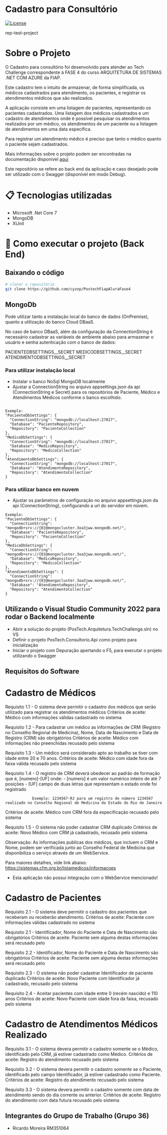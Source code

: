 # Cadastro para Consultório
[![License](https://img.shields.io/badge/license-MIT-green)](./LICENSE)

rep-test-project

# Sobre o Projeto

O Cadastro para consultório foi desenvolvido para atender ao Tech Challenge correspondente à FASE 4 do curso ARQUITETURA DE SISTEMAS .NET COM AZURE da FIAP.

Este cadastro tem o intuito de armazenar, de forma simplificada, os médicos cadastrados para atendimento, os pacientes, e registrar os atendimentos médicos que são realizados.

A aplicação consiste em uma listagem de pacientes, representando os pacientes cadastrados. Uma listagem dos médicos cadastrados e um cadastro de atendimentos onde é possível pesquisar os atendimentos realizados por um médico, os atendimentos de um paciente ou a listagem de atendimentos em uma data específica. 

Para registrar um atendimento médico é preciso que tanto o médico quanto o paciente sejam cadastrados.

Mais informações sobre o projeto podem ser encontradas na documentação disponível [aqui](https://github.com/cyzop/blob/Master/PostechFiapAluraFase4/ConsultorioMedicoDoc.docx)

Este repositório se refere ao back end da aplicação e caso desejado pode ser utilizado com o Swagger (disponível em modo Debug).

# 📋 Tecnologias utilizadas

- Microsoft .Net Core 7
- MongoDB
- XUnit 
 
# 🔧 Como executar o projeto (Back End)

## Baixando o código

```bash
# clonar o repositório
git clone https://github.com/cyzop/PostechFiapAluraFase4
```

## MongoDb

Pode utilizar tanto a instalação local do banco de dados (OnPremise), quanto a utilização do banco Cloud DBaaS.

No caso de banco DBaaS, além da configuração da ConnectionString é necessário cadastrar as variáveis de ambiente abaixo para armazenar o usuário e senha autenticação com o banco de dados:

PACIENTEDBSETTINGS__SECRET
MEDICODBSETTINGS__SECRET
ATENDIMENTODBSETTINGS__SECRET

### Para utilizar instalação local
- Instalar o banco NoSql MongoDB localmente
- Ajustar a ConnectionString no arquivo appsettings.json da api (ConnectionString e Secret) para os repositórios de Paciente, Médico e Atendimentos Médicos conforme o banco escolhido.

``` AppSettings OnPremise

Exemplo:
"PacienteDbSettings": {
  "ConnectionString": "mongodb://localhost:27017",
  "Database": "PacienteRepository",
  "Repository": "PacienteCollection"
},
"MedicoDbSettings": {
  "ConnectionString": "mongodb://localhost:27017",
  "Database": "MedicoRepository",
  "Repository": "MedicoCollection"
},
"AtendimentoDbSettings": {
  "ConnectionString": "mongodb://localhost:27017",
  "Database": "AtendimentoRepository",
  "Repository": "AtendimentoCollection"
}
```

### Para utilizar banco em nuvem
- Ajustar os parâmetros de configuração no arquivo appsettings.json da api (ConnectionString), configurando a url do servidor em núvem.

``` AppSettings DBaaS
Exemplo:
"PacienteDbSettings": {
  "ConnectionString": "mongodb+srv://{0}@mongocluster.3oa3jww.mongodb.net/",
  "Database": "PacienteRepository",
  "Repository": "PacienteCollection"
},
"MedicoDbSettings": {
  "ConnectionString": "mongodb+srv://{0}@mongocluster.3oa3jww.mongodb.net/",
  "Database": "MedicoRepository",
  "Repository": "MedicoCollection"
},
"AtendimentoDbSettings": {
  "ConnectionString": "mongodb+srv://{0}@mongocluster.3oa3jww.mongodb.net/",
  "Database": "AtendimentoRepository",
  "Repository": "AtendimentoCollection"
}
```

## Utilizando o Visual Studio Community 2022 para rodar o Backend localmente

- Abrir a solução do projeto (PosTech.Arquitetura.TechChallenge.sln) no VS
- Definir o projeto PosTech.Consultorio.Api como projeto para inicialização
- Iniciar o projeto com Depuração apertando o F5, para executar o projeto utilizando o Swagger


## Requisitos do Software

# Cadastro de Médicos

Requisito 1.1 - O sistema deve permitir o cadastro dos médicos que serão utilizado para registrar os atendimentos médicos
Critérios de aceite: Médico com informações válidas cadastrado no sistema

Requisito 1.2 - Para cadastrar um médico as informações de CRM (Registro no Conselho Regional de Medicina), Nome, Data de Nascimento e Data de Registro (CRM) são obrigatórios
Critérios de aceite: Médico com informações não preenchidas recusado pelo sistema

Requisito 1.3 - Um médico será considerado apto ao trabalho se tiver com idade entre 20 e 70 anos.
Critérios de aceite: Médico com idade fora da faixa válida recusado pelo sistema

Requisito 1.4 - O registro de CRM deverá obedecer ao padrão de formação que é, [numero]-[UF] onde:
		- [numero] é um valor numérico inteiro de até 7 posições
		- [UF] campo de duas letras que representam o estado onde foi registrado
		
                Exemplo: 1234567-RJ para um registro de número 1234567 realizado no Conselho Regional de Medicina do Estado do Rio de Janeiro

Critérios de aceite: Médico com CRM fora da especificação recusado pelo sistema

Requisito 1.5 - O sistema não poder cadastrar CRM duplicado 
Critérios de aceite: Novo Médico com CRM já cadastrado, recusado pelo sistema

Observação:
As informações publicas dos médicos, que incluem o CRM e Nome, podem ser verificada junto ao Conselho Federal de Medicina que disponibiliza o serviço através de um WebService.

Para maiores detalhes, vide link abaixo:
https://sistemas.cfm.org.br/listamedicos/informacoes

* Esta aplicação não possui integração com o WebService mencionado!

# Cadastro de Pacientes

Requisito 2.1 - O sistema deve permitir o cadastro dos pacientes que receberam ou receberão atendimento.
Critérios de aceite: Paciente com informações válidas cadastrado no sistema

Requisito 2.1 - Identificador, Nome do Paciente e Data de Nascimento são obrigatórios
Critérios de aceite: Paciente sem alguma destas informações será recusado pelo

Requisito 2.2 - Identificador, Nome do Paciente e Data de Nascimento são obrigatórios
Critérios de aceite: Paciente sem alguma destas informações será recusado pelo

Requisito 2.3 - O sistema não poder cadastrar Identificador de paciente duplicado 
Critérios de aceite: Novo Paciente com Identificador já cadastrado, recusado pelo sistema

Requisito 2.4 - Aceitar pacientes com idade entre 0 (recém nascido) e 110 anos
Critérios de aceite: Novo Paciente com idade fora da faixa, recusado pelo sistema

# Cadastro de Atendimentos Médicos Realizado

Requisito 3.1 - O sistema devera permitir o cadastro somente se o Médico, identificado pelo CRM, já estiver cadastrado como Médico.
Critérios de aceite: Registro do atendimento recusado pelo sistema

Requisito 3.2 - O sistema devera permitir o cadastro somente se o Paciente, identificado pelo campo Identificador, já estiver cadastrado como Paciente.
Critérios de aceite: Registro do atendimento recusado pelo sistema

Requisito 3.3 - O sistema devera permitir o cadastro somente com data de atendimento sendo do dia corrente ou anterior.
Critérios de aceite: Registro do atendimento com data futura recusado pelo sistema


## Integrantes do Grupo de Trabalho (Grupo 36)
- Ricardo Moreira RM351064 
